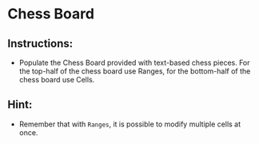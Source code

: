# Chess Board

## Instructions:

  * Populate the Chess Board provided with text-based chess pieces. For the top-half of the chess board use Ranges, for the bottom-half of the chess board use Cells.

## Hint:

  * Remember that with `Ranges`, it is possible to modify multiple cells at once. 
